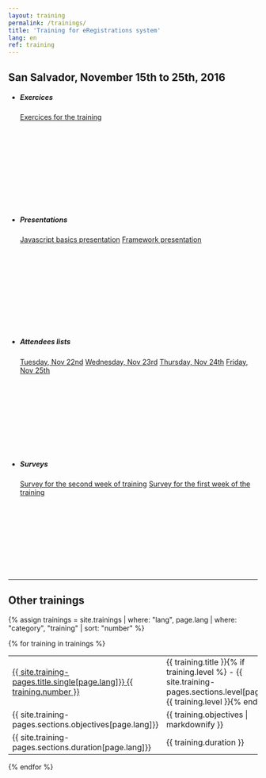 ```yaml
---
layout: training
permalink: /trainings/
title: 'Training for eRegistrations system'
lang: en
ref: training
---
```


## San Salvador, November 15th to 25th, 2016


<ul class="categorized-view">
  <li style="height: 227px;">
    <h5>Exercices</h5>
    <a href="/configuration-tutorial/" target="_blank">Exercices for the training</a>
  </li>

  <li style="height: 227px;">
    <h5>Presentations</h5>
    <a href="https://javascript-basics.eregistrations.org/" target="_blank">Javascript basics presentation</a>
    <a href="https://framework-presentation.eregistrations.org/" target="_blank">Framework presentation</a>
  </li>	
</ul>

<ul class="categorized-view">
  <li style="height: 227px;">
    <h5>Attendees lists</h5>
        <a href="https://docs.google.com/forms/d/e/1FAIpQLSdtTXQLVVTK0mUJhnKSAC9qWDt7hx0veDsGUhe-P2dCRKrSmw/closedform" target="_blank">Tuesday, Nov 22nd</a>
	    <a href="https://docs.google.com/forms/d/e/1FAIpQLSf8E8CW6jWbki0ulEnbiCYC5joOGzMM1M6l-Il1Q-xDCmXZPg/viewform" target="_blank">Wednesday, Nov 23rd</a>
	    <a href="https://docs.google.com/forms/d/e/1FAIpQLScCQUPs-LMIZd4vr5_3lTZ2rYImgNyB_V4GW3cOQyNeN8XwgQ/closedform" target="_blank">Thursday, Nov 24th</a>
	    <a href="https://docs.google.com/forms/d/e/1FAIpQLSeJZEL7nmkT_NNsdj2CzKi2wzNSxu78uwsAZFsryUcJ161OOA/closedform" target="_blank">Friday, Nov 25th</a>
  </li>     
  <li style="height: 227px;">
    <h5>Surveys</h5>
	    <a href="https://docs.google.com/forms/d/e/1FAIpQLScglmjF5PkLEOcZjBj1ZbG3w893SwUsPuzSxmrH6kEArRky5Q/closedform" target="_blank">Survey for the second week of training</a>
	    <a href="https://goo.gl/forms/9xWU9sfNKh11Bci92" target="_blank">Survey for the first week of the training</a>
  </li>
</ul>

------------------

## Other trainings

{% assign trainings = site.trainings | where: "lang", page.lang | where: "category", "training" | sort: "number" %}

{% for training in trainings %}
<table class="table table-bordered table-striped table-info">
  <tbody>
    <tr>
      <td style="width: 25%"><a href="{{ training.url }}">{{ site.training-pages.title.single[page.lang]}} {{ training.number }}</a></td>
      <td>{{ training.title }}{% if training.level %} - {{ site.training-pages.sections.level[page.lang]}} {{ training.level }}{% endif %}</td>
    </tr>
    <tr>
      <td>{{ site.training-pages.sections.objectives[page.lang]}}</td>
      <td>{{ training.objectives | markdownify }}</td>
    </tr>
    <tr>
      <td>{{ site.training-pages.sections.duration[page.lang]}}</td>
      <td>{{ training.duration }}</td>
    </tr>
  </tbody>
</table>
{% endfor %}
